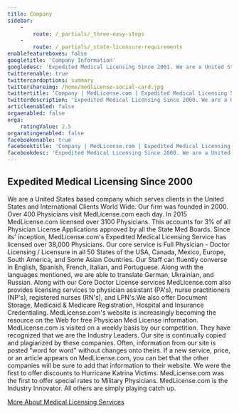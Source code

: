 ```yaml
---
title: Company
sidebar:
    -
        route: /_partials/_three-easy-steps
    -
        route: /_partials/_state-licensure-requirements
enablefeatureboxes: false
googletitle: 'Company Information'
googledesc: 'Expedited Medical Licensing Since 2001. We are a United States based company. In 2017 MedLicense.com licensed over 3100 Physicians'
twitterenable: true
twittercardoptions: summary
twittershareimg: /home/medlicense-social-card.jpg
twittertitle: 'Company | MedLicense.com | Expedited Medical Licensing Since 2000'
twitterdescription: 'Expedited Medical Licensing Since 2000. We are a United States based company which serves clients in the United States and International Clients World Wide. Our firm was founded in 2000. Over 400 Physicians visit MedLicense.com each day. In 2015 MedLicense.com licensed over 3100 Physicians.'
articleenabled: false
orgaenabled: false
orga:
    ratingValue: 2.5
orgaratingenabled: false
facebookenable: true
facebooktitle: 'Company | MedLicense.com | Expedited Medical Licensing Since 2000'
facebookdesc: 'Expedited Medical Licensing Since 2000. We are a United States based company which serves clients in the United States and International Clients World Wide. Our firm was founded in 2000. Over 400 Physicians visit MedLicense.com each day. In 2015 MedLicense.com licensed over 3100 Physicians.'
---
```


<h2 id="mcetoc_1cdnmfrlo0">Expedited Medical Licensing Since 2000</h2>
<p>We are a United States based company which serves clients in the United States and International Clients World Wide. Our firm was founded in 2000. Over 400 Physicians visit MedLicense.com each day. In 2015 MedLicense.com licensed over 3100 Physicians. This accounts for 3% of all Physician License Applications approved by all the State Med Boards. Since its' inception, MedLicense.com's Expedited Medical Licensing Service has licensed over 38,000 Physicians. Our core service is Full Physician - Doctor Licensing / Licensure in all 50 States of the USA, Canada, Mexico, Europe, South America, and Some Asian Countries. Our Staff can fluently converse in English, Spanish, French, Italian, and Portuguese. Along with the languages mentioned, we are able to translate German, Ukrainian, and Russian. Along with our Core Doctor License services MedLicense.com also provides licensing services to physician assistant (PA's), nurse practitioners (NP's), registered nurses (RN's), and LPN's.We also offer Document Storage, Medicaid &amp; Medicare Registration, Hospital and Insurance Credentialing. MedLicense.com's website is increasingly becoming the resource on the Web for free Physician Med License information. MedLicense.com is visited on a weekly basis by our competition. They have recognized that we are the Industry Leaders. Our site is continually copied and plagiarized by these companies. Often, information from our site is posted "word for word" without changes onto theirs. If a new service, price, or an article appears on MedLicense.com, you can bet that the other companies will be sure to add that information to their website. We were the first to offer discounts to Hurricane Katrina Victims. MedLicense.com was the first to offer special rates to Military Physicians. MedLicense.com is the Industry Innovator. All others are simply playing catch up.</p>
<p><a class="btn btn-secondary" href="../../services">More About Medical Licensing Services</a></p>